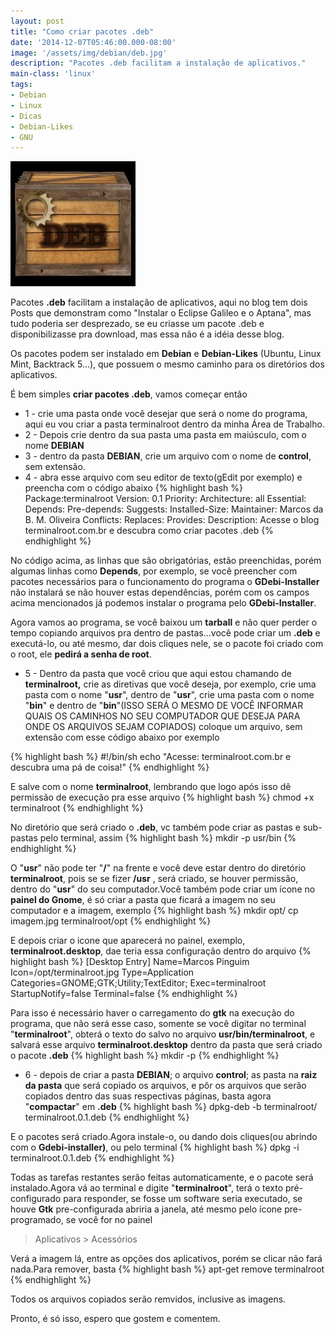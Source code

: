 ```yaml
---
layout: post
title: "Como criar pacotes .deb"
date: '2014-12-07T05:46:00.000-08:00'
image: '/assets/img/debian/deb.jpg'
description: "Pacotes .deb facilitam a instalação de aplicativos."
main-class: 'linux'
tags:
- Debian
- Linux
- Dicas
- Debian-Likes
- GNU
---
```


![Como criar pacotes .deb](/assets/img/debian/deb.jpg "Como criar pacotes .deb")

Pacotes __.deb__ facilitam a instalação de aplicativos, aqui no blog tem dois Posts que demonstram como "Instalar o Eclipse Galileo e o Aptana", mas tudo poderia ser desprezado, se eu criasse um pacote .deb e disponibilizasse pra download, mas essa não é a idéia desse blog.

Os pacotes podem ser instalado em __Debian__ e __Debian-Likes__ (Ubuntu, Linux Mint, Backtrack 5...), que possuem o mesmo caminho para os diretórios dos aplicativos.

É bem simples __criar pacotes .deb__, vamos começar então

+ 1 - crie uma pasta onde você desejar que será o nome do programa, aqui eu vou criar a pasta terminalroot dentro da minha Área de Trabalho.
+ 2 - Depois crie dentro da sua pasta uma pasta em maiúsculo, com o nome __DEBIAN__
+ 3 - dentro da pasta __DEBIAN__, crie um arquivo com o nome de __control__, sem extensão.
+ 4 - abra esse arquivo com seu editor de texto(gEdit por exemplo) e preencha com o código abaixo
{% highlight bash %}
Package:terminalroot
Version: 0.1
Priority:
Architecture: all
Essential:
Depends:
Pre-depends:
Suggests:
Installed-Size:
Maintainer: Marcos da B. M. Oliveira
Conflicts:
Replaces:
Provides:
Description: Acesse o blog terminalroot.com.br e descubra como criar pacotes .deb
{% endhighlight %}

No código acima, as linhas que são obrigatórias, estão preenchidas, porém algumas linhas como __Depends__, por exemplo, se você preencher com pacotes necessários para o funcionamento do programa o __GDebi-Installer__ não instalará se não houver estas dependências, porém com os campos acima mencionados já podemos instalar o programa pelo __GDebi-Installer__.

Agora vamos ao programa, se você baixou um __tarball__ e não quer perder o tempo copiando arquivos pra dentro de pastas...você pode criar um __.deb__ e executá-lo, ou até mesmo, dar dois cliques nele, se o pacote foi criado com o root, ele __pedirá a senha de root__.

+ 5 - Dentro da pasta que você criou que aqui estou chamando de __terminalroot,__ crie as diretivas que você deseja, por exemplo, crie uma pasta com o nome "__usr__", dentro de "__usr__", crie uma pasta com o nome "__bin__" e dentro de "__bin__"(ISSO SERÁ O MESMO DE VOCÊ INFORMAR QUAIS OS CAMINHOS NO SEU COMPUTADOR QUE DESEJA PARA ONDE OS ARQUIVOS SEJAM COPIADOS) coloque um arquivo, sem extensão com esse código abaixo por exemplo

{% highlight bash %}
#!/bin/sh
echo "Acesse: terminalroot.com.br e descubra uma pá de coisa!"
{% endhighlight %}

E salve com o nome __terminalroot__, lembrando que logo após isso dê permissão de execução pra esse arquivo
{% highlight bash %}
chmod +x terminalroot
{% endhighlight %}

No diretório que será criado o __.deb__, vc também pode criar as pastas e sub-pastas pelo terminal, assim
{% highlight bash %}
mkdir -p usr/bin
{% endhighlight %}

O "__usr__" não pode ter "__/__" na frente e você deve estar dentro do diretório __terminalroot__, pois se se fizer __/usr__ , será criado, se houver permissão, dentro do "__usr__" do seu computador.Você também pode criar um ícone no __painel do Gnome__, é só criar a pasta que ficará a imagem no seu computador e a imagem, exemplo
{% highlight bash %}
mkdir opt/
cp imagem.jpg terminalroot/opt
{% endhighlight %}

E depois criar o icone que aparecerá no painel, exemplo, __terminalroot.desktop__, dae teria essa configuração dentro do arquivo
{% highlight bash %}
[Desktop Entry]
Name=Marcos Pinguim
Icon=/opt/terminalroot.jpg
Type=Application
Categories=GNOME;GTK;Utility;TextEditor;
Exec=terminalroot
StartupNotify=false
Terminal=false
{% endhighlight %}

Para isso é necessário haver o carregamento do __gtk__ na execução do programa, que não será esse caso, somente se você digitar no terminal "__terminalroot__", obterá o texto do salvo no arquivo __usr/bin/terminalroot__, e salvará esse arquivo __terminalroot.desktop__ dentro da pasta que será criado o pacote __.deb__
{% highlight bash %}
mkdir -p
{% endhighlight %}

+ 6 - depois de criar a pasta __DEBIAN__; o arquivo __control__; as pasta na __raiz da pasta__ que será copiado os arquivos, e pôr os arquivos que serão copiados dentro das suas respectivas páginas, basta agora "__compactar__" em __.deb__
{% highlight bash %}
dpkg-deb -b terminalroot/ terminalroot.0.1.deb
{% endhighlight %}

E o pacotes será criado.Agora instale-o, ou dando dois cliques(ou abrindo com o __Gdebi-installer)__, ou pelo terminal
{% highlight bash %}
dpkg -i terminalroot.0.1.deb
{% endhighlight %}

Todas as tarefas restantes serão feitas automaticamente, e o pacote será instalado.Agora vá ao terminal e digite "__terminalroot__", terá o texto pré-configurado para responder, se fosse um software seria executado, se houve __Gtk__ pre-configurada abriria a janela, até mesmo pelo ícone pre-programado, se você for no painel 

> Aplicativos > Acessórios

Verá a imagem lá, entre as opções dos aplicativos, porém se clicar não fará nada.Para remover, basta
{% highlight bash %}
apt-get remove terminalroot
{% endhighlight %}

Todos os arquivos copiados serão remvidos, inclusive as imagens.

Pronto, é só isso, espero que gostem e comentem.
